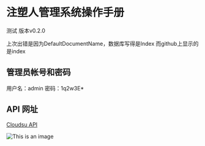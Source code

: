 ﻿# 注塑人管理系统操作手册

测试 版本v0.2.0

上次出错是因为DefaultDocumentName，数据库写得是Index
而github上显示的是index

## 管理员帐号和密码
用户名：admin
密码：1q2w3E*

## API 网址

[Cloudsu API](/swagger/index.html)

![This is an image](https://abp.io/assets/my-image.png)


